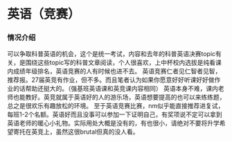 # 英语（竞赛）
### 情况介绍
可以争取科普英语的机会，这个是统一考试，内容和去年的科普英语决赛topic有关，是围绕这些topic写的科普文章阅读，个人很喜欢，上中杯校内选拔是纯看课内成绩年级排名，英语竞赛的人有时候也进不去。
英语竞赛仁者见仁智者见智，推荐报。27届英竞有作业，但不多。而且笔者认为如果你愿意好好听课好好做作业的话帮助还挺大的。（强基班英语课和英竞课内容相同）
英语本身不难，课内老师也能教好。英竞就属于英语好的人的游乐场，英语想要提高的也可以来练练题，总之是很欢乐有趣放松的环境。
至于英语竞赛比赛，nm似乎能直接推荐进复试，每班1-2个名额。英语好而且没事可以参加一下证明自己，有奖项说不定可以拿到英语老师的暖心小礼物。实际用处大概是没有的，有也很小，请绝对不要将升学希望寄托在英竞上，虽然这很brutal但真的没人看。

